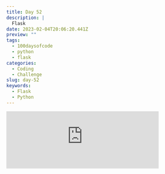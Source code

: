 ```yaml
---
title: Day 52
description: |
  Flask
date: 2023-02-04T20:06:20.441Z
preview: ""
tags:
  - 100daysofcode
  - python
  - flask
categories:
  - Coding
  - Challenge
slug: day-52
keywords:
  - Flask
  - Python
---
```

<iframe src="https://mastodontech.de/@larnius/109808433240844094/embed" class="mastodon-embed" style="max-width: 100%; border: 0" width="400" allowfullscreen="allowfullscreen"></iframe><script src="https://mastodontech.de/embed.js" async="async"></script>